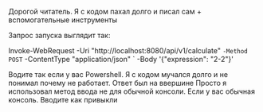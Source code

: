 Дорогой читатель. Я с кодом пахал долго и писал сам + вспомогательные инструменты  


Запрос запуска выглядит так:

Invoke-WebRequest -Uri "http://localhost:8080/api/v1/calculate" `
                  -Method POST `
-ContentType "application/json" `
-Body '{"expression": "2-2"}'

Водите так если у вас Powershell. Я с кодом мучался долго и не понимал почему не работает. Ответ был на ввершине
Просто я использовал метод ввода не для обычной консоли. Если у вас обычная консоль. Вводите как привыкли